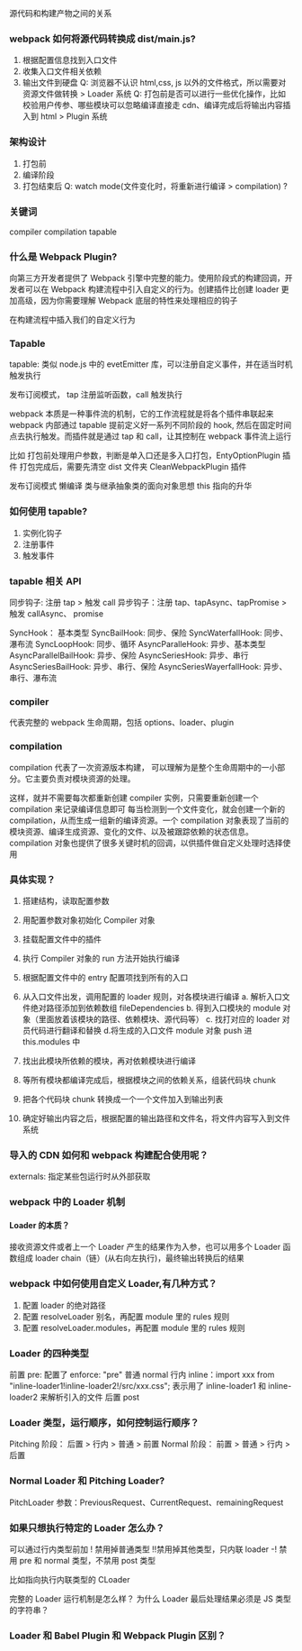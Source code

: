 源代码和构建产物之间的关系

### webpack 如何将源代码转换成 dist/main.js?

1. 根据配置信息找到入口文件
2. 收集入口文件相关依赖
3. 输出文件到硬盘
   Q: 浏览器不认识 html,css, js 以外的文件格式，所以需要对资源文件做转换 > Loader 系统
   Q: 打包前是否可以进行一些优化操作，比如校验用户传参、哪些模块可以忽略编译直接走 cdn、编译完成后将输出内容插入到 html > Plugin 系统

### 架构设计

1. 打包前
2. 编译阶段
3. 打包结束后
   Q: watch mode(文件变化时，将重新进行编译 > compilation) ?

### 关键词

compiler
compilation
tapable

### 什么是 Webpack Plugin?

向第三方开发者提供了 Webpack 引擎中完整的能力。使用阶段式的构建回调，开发者可以在 Webpack 构建流程中引入自定义的行为。创建插件比创建 loader 更加高级，因为你需要理解 Webpack 底层的特性来处理相应的钩子

在构建流程中插入我们的自定义行为

### Tapable

tapable: 类似 node.js 中的 evetEmitter 库，可以注册自定义事件，并在适当时机触发执行

发布订阅模式， tap 注册监听函数，call 触发执行

webpack 本质是一种事件流的机制，它的工作流程就是将各个插件串联起来
webpack 内部通过 tapable 提前定义好一系列不同阶段的 hook, 然后在固定时间点去执行触发。而插件就是通过 tap 和 call，让其控制在 webpack 事件流上运行

比如 打包前处理用户参数，判断是单入口还是多入口打包，EntyOptionPlugin 插件
打包完成后，需要先清空 dist 文件夹 CleanWebpackPlugin 插件

发布订阅模式
懒编译
类与继承抽象类的面向对象思想
this 指向的升华

### 如何使用 tapable?

1. 实例化钩子
2. 注册事件
3. 触发事件

### tapable 相关 API

同步钩子: 注册 tap > 触发 call
异步钩子：注册 tap、tapAsync、tapPromise > 触发 callAsync、 promise

SyncHook： 基本类型
SyncBailHook: 同步、保险
SyncWaterfallHook: 同步、瀑布流
SyncLoopHook: 同步、循环
AsyncParalleHook: 异步、基本类型
AsyncParallelBailHook: 异步、保险
AsyncSeriesHook: 异步、串行
AsyncSeriesBailHook: 异步、串行、保险
AsyncSeriesWayerfallHook: 异步、串行、瀑布流

### compiler

代表完整的 webpack 生命周期，包括 options、loader、plugin

### compilation

compilation 代表了一次资源版本构建， 可以理解为是整个生命周期中的一小部分。它主要负责对模块资源的处理。

这样，就并不需要每次都重新创建 compiler 实例，只需要重新创建一个 compilation 来记录编译信息即可
每当检测到一个文件变化，就会创建一个新的 compilation，从而生成一组新的编译资源。一个 compilation 对象表现了当前的模块资源、编译生成资源、变化的文件、以及被跟踪依赖的状态信息。compilation 对象也提供了很多关键时机的回调，以供插件做自定义处理时选择使用

<!-- 小试牛刀之-在构建完成后打印日志 -->

### 具体实现？

1. 搭建结构，读取配置参数
2. 用配置参数对象初始化 Compiler 对象
3. 挂载配置文件中的插件
4. 执行 Compiler 对象的 run 方法开始执行编译
5. 根据配置文件中的 entry 配置项找到所有的入口
6. 从入口文件出发，调用配置的 loader 规则，对各模块进行编译
   a. 解析入口文件绝对路径添加到依赖数组 fileDependencies
   b. 得到入口模块的 module 对象（里面放着该模块的路径、依赖模块、源代码等）
   c. 找打对应的 loader 对员代码进行翻译和替换
   d.将生成的入口文件 module 对象 push 进 this.modules 中

7. 找出此模块所依赖的模块，再对依赖模块进行编译
8. 等所有模块都编译完成后，根据模块之间的依赖关系，组装代码块 chunk
9. 把各个代码块 chunk 转换成一个一个文件加入到输出列表
10. 确定好输出内容之后，根据配置的输出路径和文件名，将文件内容写入到文件系统

### 导入的 CDN 如何和 webpack 构建配合使用呢？

externals: 指定某些包运行时从外部获取

### webpack 中的 Loader 机制

#### Loader 的本质？

接收资源文件或者上一个 Loader 产生的结果作为入参，也可以用多个 Loader 函数组成 loader chain（链）(从右向左执行)，最终输出转换后的结果

### webpack 中如何使用自定义 Loader,有几种方式？

1. 配置 loader 的绝对路径
2. 配置 resolveLoader 别名，再配置 module 里的 rules 规则
3. 配置 resolveLoader.modules，再配置 module 里的 rules 规则

### Loader 的四种类型

前置 pre: 配置了 enforce: "pre"
普通 normal
行内 inline：import xxx from "inline-loader1!inline-loader2!/src/xxx.css"; 表示用了 inline-loader1 和 inline-loader2 来解析引入的文件
后置 post

### Loader 类型，运行顺序，如何控制运行顺序？

Pitching 阶段： 后置 > 行内 > 普通 > 前置
Normal 阶段： 前置 > 普通 > 行内 > 后置

### Normal Loader 和 Pitching Loader?

PitchLoader 参数：PreviousRequest、CurrentRequest、remainingRequest

### 如果只想执行特定的 Loader 怎么办？

可以通过行内类型前加
! 禁用掉普通类型
!!禁用掉其他类型，只内联 loader
-! 禁用 pre 和 normal 类型，不禁用 post 类型

比如指向执行内联类型的 CLoader

完整的 Loader 运行机制是怎么样？
为什么 Loader 最后处理结果必须是 JS 类型的字符串？

### Loader 和 Babel Plugin 和 Webpack Plugin 区别？
